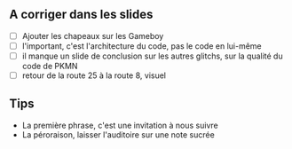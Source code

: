 ## A corriger dans les slides

- [ ] Ajouter les chapeaux sur les Gameboy
- [ ] l'important, c'est l'architecture du code, pas le code en lui-même
- [ ] il manque un slide de conclusion sur les autres glitchs, sur la qualité du code de PKMN
- [ ] retour de la route 25 à la route 8, visuel

## Tips

- La première phrase, c'est une invitation à nous suivre
- La péroraison, laisser l'auditoire sur une note sucrée
